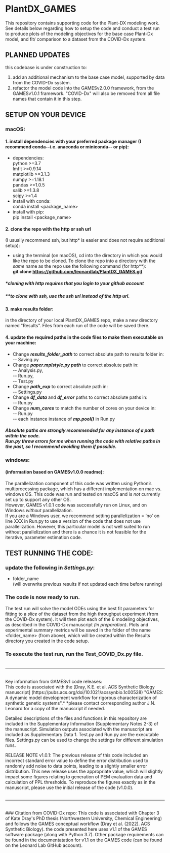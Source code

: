 # PlantDX_GAMES

This repository contains supporting code for the Plant-DX modeling work. See details below regarding how to setup the code and conduct a test run to produce plots of the modeling objectives for the base case Plant-Dx model, and fit/ comparison to a dataset from the COVID-Dx system. <br />

## PLANNED UPDATES <br />
this codebase is under construction to:
1. add an additional mechanism to the base case model, supported by data from the COVID-Dx system. <br />
2. refactor the model code into the GAMESv2.0.0 framework,  from the GAMESv1.0.1 framework. "COVID-Dx" will also be removed from all file names that contain it in this step.<br />

## SETUP ON YOUR DEVICE <br />
### macOS: <br />
#### 1. install dependencies with your preferred package manager (I recommend conda--i.e. anaconda or miniconda-- or pip): <br />
- dependencies: <br />
python >=3.7 <br />
lmfit >=0.9.14 <br />
matplotlib >=3.1.3 <br />
numpy >=1.18.1 <br />
pandas >=1.0.5 <br />
salib >=1.3.8 <br />
scipy >=1.4 <br />
- install with conda: <br />
conda install <package_name> <br /> 
- install with pip: <br /> 
pip install <package_name> <br />

#### 2. clone the repo with the http or ssh url <br />
(I usually recommend ssh, but http* is easier and does not require additional setup): <br />
- using the terminal (on macOS), cd into the directory in which you would like the repo to be cloned. To clone the repo into a directory with the *same* name as the repo use the following command (for http**):<br />
**git clone https://github.com/leonardlab/PlantDX_GAMES.git** <br />
##### *cloning with http requires that you login to your github account <br />
##### **to clone with ssh, use the ssh url instead of the http url. <br />

#### 3. make results folder: <br />
in the directory of your local PlantDX_GAMES repo, make a new directory named "Results". Files from each run of the code will be saved there. <br />

#### 4. update the required paths in the code files to make them executable on your machine: <br />
- Change ***results_folder_path*** to correct absolute path to results folder in: <br />
-- Saving.py 
- Change ***paper.mplstyle.py path*** to correct absolute path in: <br />
-- Analysis.py,<br />
-- Run.py, <br />
-- Test.py <br />
- Change ***path_exp*** to correct absolute path in: <br />
-- Settings.py<br />
- Change ***df_data*** and ***df_error*** paths to correct absolute paths in: <br />
-- Run.py <br />
- Change ***num_cores*** to match the number of cores on your device in: <br />
-- Run.py <br />
-- each instance instance of ***mp.pool()*** in Run.py <br />
##### Absolute paths are **strongly** recommended for any instance of a path within the code. <br /> Run.py threw errors for me when running the code with relative paths in the past, so I recommend avoiding them if possible.<br />

### windows: <br />
#### (information based on GAMESv1.0.0 readme): <br />
The parallelization component of this code was written using Python’s multiprocessing package, which has a different implementation on mac vs. windows OS. This code was run and tested on macOS and is *not* currently set up to support any other OS. <br />
However, GAMES v1.0.1 code was successfully run on Linux, and on Windows *without* parallelization. <br /> If you are a Windows user, we recommend setting parallelization = ‘no’ on line XXX in Run.py to use a version of the code that does not use parallelization. However, this particular model is not well suited to run without parallelization and there is a chance it is not feasible for the iterative, parameter estimation code.
 <br />

## TEST RUNNING THE CODE: <br />
### update the following in ***Settings.py***:<br />
- folder_name <br />
(will overwrite previous results if not updated each time before running)<br />
### The code is now ready to run. <br />
The test run will solve the model ODEs using the best fit parameters for fitting to a *slice* of the dataset from the high throughput experiment (from the COVID-Dx system). It will then plot each of the 6 modeling objectives, as described in the COVID-Dx manuscript *(in preparation)*. Plots and experimental summary metrics will be saved in the folder of the name <folder_name> (from above), which will be created within the Results directory you created in the code setup. <br />
### To execute the test run, run the Test_COVID_Dx.py file. <br /><br />
______________________________________________________________________________

<br />
Key information from GAMESv1 code releases: <br />
This code is associated with the [Dray, K.E. et al. ACS Synthetic Biology manuscript] (https://pubs.acs.org/doi/10.1021/acssynbio.1c00528) "GAMES: A dynamic model development workflow for rigorous characterization of synthetic genetic systems".*
*please contact corresponding author J.N. Leonard for a copy of the manuscript if needed.

Detailed descriptions of the files and functions in this repository are included in the Supplementary Information (Supplementary Notes 2-3) of the manuscript. Simulation outputs associated with the manuscript are included as Supplementary Data 1. Test.py and Run.py are the executable files. Settings.py can be used to change the settings for different simulation runs.

RELEASE NOTE v1.0.1: The previous release of this code included an incorrect standard error value to define the error distribution used to randomly add noise to data points, leading to a slightly smaller error distribution. This new release uses the appropriate value, which will slightly impact some figures relating to generation of PEM evaluation data and calculation of PPL thresholds. To reproduce the figures exactly as in the manuscript, please use the initial release of the code (v1.0.0).
<br /><br />
______________________________________________________________________________

<br />
### Citation from COVID-Dx repo:
This code is associated with Chapter 3 of Kate Dray's PhD thesis (Northwestern University, Chemical Engineering) and follows the GAMES conceptual workflow (Dray et al. (2022). ACS Synthetic Biology). 
the code presented here uses v1.1 of the GAMES software package (along with Python 3.7). Other package requirements can be found in the documentatation for v1.1 on the GAMES code (can be found on the Leonard Lab GitHub account).

